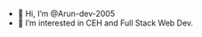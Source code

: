 - 👋 Hi, I’m @Arun-dev-2005
- 👀 I’m interested in CEH and Full Stack Web Dev.

<!---
Arun-dev-2005/Arun-dev-2005 is a ✨ special ✨ repository because its `README.md` (this file) appears on your GitHub profile.
You can click the Preview link to take a look at your changes.
--->
